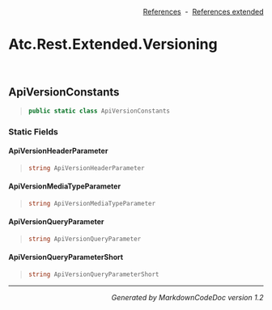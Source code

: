 <div style='text-align: right'>

[References](Index.md)&nbsp;&nbsp;-&nbsp;&nbsp;[References extended](IndexExtended.md)
</div>

# Atc.Rest.Extended.Versioning

<br />

## ApiVersionConstants

>```csharp
>public static class ApiVersionConstants
>```

### Static Fields

#### ApiVersionHeaderParameter
>```csharp
>string ApiVersionHeaderParameter
>```
#### ApiVersionMediaTypeParameter
>```csharp
>string ApiVersionMediaTypeParameter
>```
#### ApiVersionQueryParameter
>```csharp
>string ApiVersionQueryParameter
>```
#### ApiVersionQueryParameterShort
>```csharp
>string ApiVersionQueryParameterShort
>```
<hr /><div style='text-align: right'><i>Generated by MarkdownCodeDoc version 1.2</i></div>
